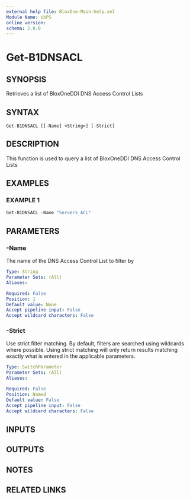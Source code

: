 ```yaml
---
external help file: BloxOne-Main-help.xml
Module Name: ibPS
online version:
schema: 2.0.0
---
```


# Get-B1DNSACL

## SYNOPSIS
Retrieves a list of BloxOneDDI DNS Access Control Lists

## SYNTAX

```
Get-B1DNSACL [[-Name] <String>] [-Strict]
```

## DESCRIPTION
This function is used to query a list of BloxOneDDI DNS Access Control Lists

## EXAMPLES

### EXAMPLE 1
```powershell
Get-B1DNSACL -Name "Servers_ACL"
```

## PARAMETERS

### -Name
The name of the DNS Access Control List to filter by

```yaml
Type: String
Parameter Sets: (All)
Aliases:

Required: False
Position: 1
Default value: None
Accept pipeline input: False
Accept wildcard characters: False
```

### -Strict
Use strict filter matching.
By default, filters are searched using wildcards where possible.
Using strict matching will only return results matching exactly what is entered in the applicable parameters.

```yaml
Type: SwitchParameter
Parameter Sets: (All)
Aliases:

Required: False
Position: Named
Default value: False
Accept pipeline input: False
Accept wildcard characters: False
```

## INPUTS

## OUTPUTS

## NOTES

## RELATED LINKS
